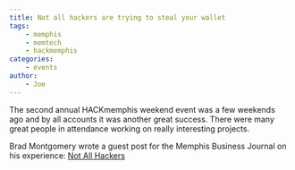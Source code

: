```yaml
---
title: Not all hackers are trying to steal your wallet
tags:
    - memphis
    - memtech
    - hackmemphis
categories:
    - events
author:
    - Joe
---
```

The second annual HACKmemphis weekend event was a few weekends ago and by all accounts it was another great success. There were many great people in attendance working on really interesting projects.

Brad Montgomery wrote a guest post for the Memphis Business Journal on his experience: [Not All Hackers](http://www.bizjournals.com/memphis/blog/2014/09/not-all-hackers-are-trying-to-steal-your-wallet.html)
